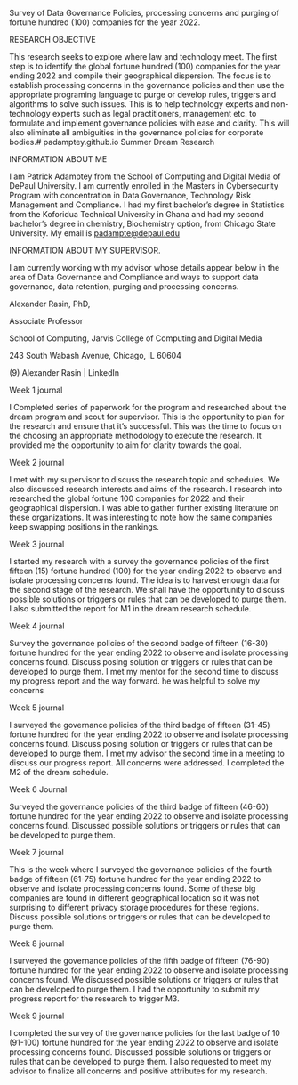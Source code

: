  

Survey of Data Governance Policies, processing concerns and purging of fortune hundred (100) companies for the year 2022.


RESEARCH OBJECTIVE

This research seeks to explore where law and technology meet. The first step is to identify the global fortune hundred (100) companies for the year ending 2022 and compile their geographical dispersion. The focus is to establish processing concerns in the governance policies and then use the appropriate programing language to purge or develop rules, triggers and algorithms to solve such issues. This is to help technology experts and non-technology experts such as legal practitioners, management etc. to formulate and implement governance policies with ease and clarity. This will also eliminate all ambiguities in the governance policies for corporate bodies.# padamptey.github.io
Summer Dream Research




INFORMATION ABOUT ME

I am Patrick Adamptey from the School of Computing and Digital Media of DePaul University. I am currently enrolled in the Masters in Cybersecurity Program with concentration in Data Governance, Technology Risk Management and Compliance. I had my first bachelor’s degree in Statistics from the Koforidua Technical University in Ghana and had my second bachelor’s degree in chemistry, Biochemistry option, from Chicago State University. My email is padampte@depaul.edu




INFORMATION ABOUT MY SUPERVISOR.


 I am currently working with my advisor whose details appear below in the area of Data Governance and Compliance and ways to support data governance, data retention, purging and processing concerns.

Alexander Rasin, PhD, 

Associate Professor

School of Computing, Jarvis College of Computing and Digital Media

243 South Wabash Avenue, Chicago, IL 60604

(9) Alexander Rasin | LinkedIn

Week 1 journal

I Completed series of paperwork for the program and researched about the dream program and scout for supervisor. This is the opportunity to plan for the research and ensure that it’s successful. This was the time to focus on the choosing an appropriate methodology to execute the research. It provided me the opportunity to aim for clarity towards the goal.

Week 2 journal

I met with my supervisor to discuss the research topic and schedules. We also discussed research interests and aims of the research. I research into researched the global fortune 100 companies for 2022 and their geographical dispersion. I was able to gather further existing literature on these organizations. It was interesting to note how the same companies keep swapping positions in the rankings.

Week 3 journal

I started my research with a survey the governance policies of the first fifteen (15) fortune hundred (100) for the year ending 2022 to observe and isolate processing concerns found.  The idea is to harvest enough data for the second stage of the research. We shall have the opportunity to discuss possible solutions or triggers or rules that can be developed to purge them. I also submitted the report for M1 in the dream research schedule.

Week 4 journal

Survey the governance policies of the second badge of fifteen (16-30) fortune hundred for the year ending 2022 to observe and isolate processing concerns found. Discuss posing solution or triggers or rules that can be developed to purge them. I met my mentor for the second time to discuss my progress report and the way forward. he was helpful to solve my concerns

Week 5 journal

I surveyed the governance policies of the third badge of fifteen (31-45) fortune hundred for the year ending 2022 to observe and isolate processing concerns found. Discuss posing solution or triggers or rules that can be developed to purge them. I met my advisor the second time in a meeting to discuss our progress report. All concerns were addressed. I completed the M2 of the dream schedule.

Week 6 Journal

Surveyed the governance policies of the third badge of fifteen (46-60) fortune hundred for the year ending 2022 to observe and isolate processing concerns found. Discussed possible solutions or triggers or rules that can be developed to purge them.

Week 7 journal

This is the week where I surveyed the governance policies of the fourth badge of fifteen (61-75) fortune hundred for the year ending 2022 to observe and isolate processing concerns found.  Some of these big companies are found in different geographical location so it was not surprising to different privacy storage procedures for these regions. Discuss possible solutions or triggers or rules that can be developed to purge them.

Week 8 journal

 I surveyed the governance policies of the fifth badge of fifteen (76-90) fortune hundred for the year ending 2022 to observe and isolate processing concerns found. We discussed possible solutions or triggers or rules that can be developed to purge them. I had the opportunity to submit my progress report for the research to trigger M3. 

Week 9 journal

 I completed the survey of the governance policies for the last badge of 10 (91-100) fortune hundred for the year ending 2022 to observe and isolate processing concerns found. Discussed possible solutions or triggers or rules that can be developed to purge them. I also requested to meet my advisor to finalize all concerns and positive attributes for my research.
